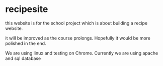 # recipesite

this website is for the school project which is about building a recipe website.

it will be improved as the course prolongs. Hopefully it would be more polished in the end.

We are using linux and testing on Chrome. Currently we are using apache and sql database
